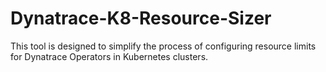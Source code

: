 # Dynatrace-K8-Resource-Sizer
This tool is designed to simplify the process of configuring resource limits for Dynatrace Operators in Kubernetes clusters.
